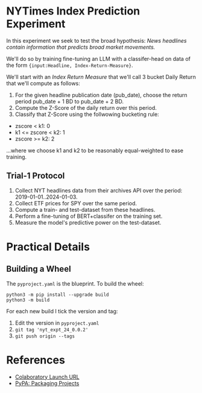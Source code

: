# NYTimes Index Prediction Experiment
In this experiment we seek to test the broad hypothesis:  *News headlines contain information that predicts broad market movements.*

We'll do so by training fine-tuning an LLM with a classifer-head on data of the form `{input:Headline, Index-Return-Measure}`.

We'll start with an *Index Return Measure* that we'll call 3 bucket Daily Return that we'll compute as  follows:
1. For the given headline publication date (pub_date), choose the return period pub_date + 1 BD to pub_date + 2 BD.
2. Compute the Z-Score of the daily return over this period.
3. Classify that Z-Score using the follwowing bucketing rule:
  * zscore < k1: 0
  * k1 <= zscore < k2: 1
  * zscore >= k2: 2

...where we choose k1 and k2 to be reasonably equal-weighted to ease training.

## Trial-1 Protocol

1. Collect NYT headlines data from their archives API over the period: 2019-01-01..2024-01-03.
2. Collect ETF prices for SPY over the same period.
3. Compute a train- and test-dataset from these headlines.
4. Perform a fine-tuning of BERT+classifer on the training set.
5. Measure the model's predictive power on the test-dataset.


# Practical Details

## Building a Wheel
The `pyproject.yaml` is the blueprint.  To build the wheel:

```
python3 -m pip install --upgrade build
python3 -m build
```

For each new build I tick the version and tag:
1. Edit the version in `pyproject.yaml`
2. `git tag 'nyt_expt_24_0.0.2'`
3. `git push origin --tags`






# References
* [Colaboratory Launch URL](https://research.google.com/colaboratory/)
* [PyPA: Packaging Projects](https://packaging.python.org/en/latest/tutorials/packaging-projects/)







